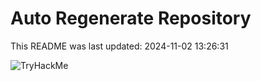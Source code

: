 # Auto Regenerate Repository

This README was last updated: 2024-11-02 13:26:31

 ![TryHackMe](https://tryhackme.com/badge/533634)